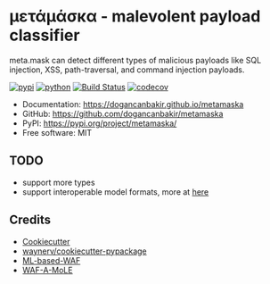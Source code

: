 #  μετάμάσκα - malevolent payload classifier
meta.mask can detect different types of malicious payloads like SQL injection, XSS, path-traversal, and command injection payloads.

[![pypi](https://img.shields.io/pypi/v/metamaska.svg)](https://pypi.org/project/metamaska/)
[![python](https://img.shields.io/pypi/pyversions/metamaska.svg)](https://pypi.org/project/metamaska/)
[![Build Status](https://github.com/dogancanbakir/metamaska/actions/workflows/dev.yml/badge.svg)](https://github.com/dogancanbakir/metamaska/actions/workflows/dev.yml)
[![codecov](https://codecov.io/gh/dogancanbakir/metamaska/branch/main/graphs/badge.svg)](https://codecov.io/github/dogancanbakir/metamaska)



* Documentation: <https://dogancanbakir.github.io/metamaska>
* GitHub: <https://github.com/dogancanbakir/metamaska>
* PyPI: <https://pypi.org/project/metamaska/>
* Free software: MIT


## TODO

* support more types
* support interoperable model formats, more at [here](https://scikit-learn.org/stable/model_persistence.html#interoperable-formats)

## Credits

- [Cookiecutter](https://github.com/audreyr/cookiecutter)
- [waynerv/cookiecutter-pypackage](https://github.com/waynerv/cookiecutter-pypackage)
- [ML-based-WAF](https://github.com/vladan-stojnic/ML-based-WAF)
- [WAF-A-MoLE](https://github.com/AvalZ/WAF-A-MoLE)
